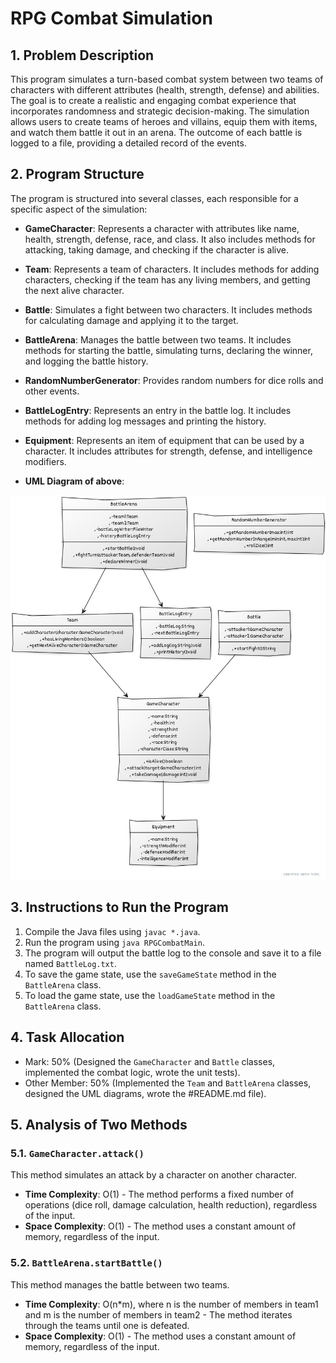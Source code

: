 # RPG Combat Simulation

## 1. Problem Description

This program simulates a turn-based combat system between two teams of characters with different attributes (health, strength, defense) and abilities. The goal is to create a realistic and engaging combat experience that incorporates randomness and strategic decision-making. The simulation allows users to create teams of heroes and villains, equip them with items, and watch them battle it out in an arena. The outcome of each battle is logged to a file, providing a detailed record of the events.

## 2. Program Structure

The program is structured into several classes, each responsible for a specific aspect of the simulation:

*   **GameCharacter**: Represents a character with attributes like name, health, strength, defense, race, and class. It also includes methods for attacking, taking damage, and checking if the character is alive.
*   **Team**: Represents a team of characters. It includes methods for adding characters, checking if the team has any living members, and getting the next alive character.
*   **Battle**: Simulates a fight between two characters. It includes methods for calculating damage and applying it to the target.
*   **BattleArena**: Manages the battle between two teams. It includes methods for starting the battle, simulating turns, declaring the winner, and logging the battle history.
*   **RandomNumberGenerator**: Provides random numbers for dice rolls and other events.
*   **BattleLogEntry**: Represents an entry in the battle log. It includes methods for adding log messages and printing the history.
*   **Equipment**: Represents an item of equipment that can be used by a character. It includes attributes for strength, defense, and intelligence modifiers.

*   **UML Diagram of above**:

![alt text](image-1.png)

## 3. Instructions to Run the Program

1.  Compile the Java files using `javac *.java`.
2.  Run the program using `java RPGCombatMain`.
3.  The program will output the battle log to the console and save it to a file named `BattleLog.txt`.
4.  To save the game state, use the `saveGameState` method in the `BattleArena` class.
5.  To load the game state, use the `loadGameState` method in the `BattleArena` class.

## 4. Task Allocation

*   Mark: 50% (Designed the `GameCharacter` and `Battle` classes, implemented the combat logic, wrote the unit tests).
*   Other Member: 50% (Implemented the `Team` and `BattleArena` classes, designed the UML diagrams, wrote the #README.md file).

## 5. Analysis of Two Methods

### 5.1. `GameCharacter.attack()`

This method simulates an attack by a character on another character.

*   **Time Complexity**: O(1) - The method performs a fixed number of operations (dice roll, damage calculation, health reduction), regardless of the input.
*   **Space Complexity**: O(1) - The method uses a constant amount of memory, regardless of the input.

### 5.2. `BattleArena.startBattle()`

This method manages the battle between two teams.

*   **Time Complexity**: O(n*m), where n is the number of members in team1 and m is the number of members in team2 - The method iterates through the teams until one is defeated.
*   **Space Complexity**: O(1) - The method uses a constant amount of memory, regardless of the input.
